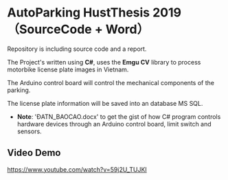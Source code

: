 
# AutoParking HustThesis 2019（SourceCode + Word）
Repository is including source code and a report.

The Project's written using **C#**, uses the **Emgu CV** library to process motorbike license plate images in Vietnam.

The Arduino control board will control the mechanical components of the parking.

The license plate information will be saved into an database MS SQL.

- **Note**: 'ĐATN_BAOCAO.docx' to get the gist of how C# program controls hardware devices through an Arduino control board, limit switch and sensors.

## Video Demo
https://www.youtube.com/watch?v=59j2U_TUJKI





